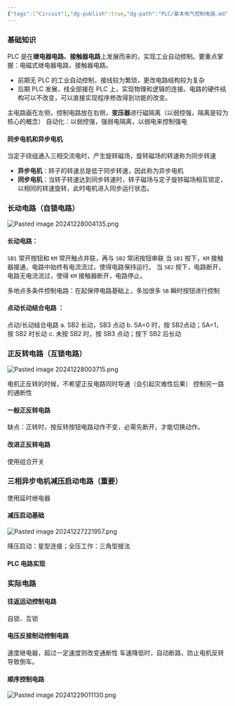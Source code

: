 ```yaml
---
{"tags":["Circuit"],"dg-publish":true,"dg-path":"PLC/基本电气控制电路.md","permalink":"/PLC/基本电气控制电路/","dgPassFrontmatter":true,"noteIcon":"","created":"2024-11-07T16:27:10.438+08:00","updated":"2025-01-01T09:54:25.820+08:00"}
---
```


### 基础知识
PLC 是在**继电器电路、接触器电路**上发展而来的，实现工业自动控制。要重点掌握：电磁式继电器电路，接触器电路。
- 前期无 PLC 的工业自动控制，接线较为繁琐，更改电路结构较为复杂
- 后期 PLC 发展，线全部接在 PLC 上，实现物理和逻辑的连接。电路的硬件结构可以不改变，可以直接实现程序修改得到功能的改变。

主电路画在左侧，控制电路放在右侧，**变压器**进行磁隔离（以弱控强，隔离是较为核心的概念）
自动化：以弱控强，强弱电隔离，以弱电来控制强电

#### 同步电机和异步电机
当定子绕组通入三相交流电时，产生旋转磁场，旋转磁场的转速称为同步转速

- **异步电机**：转子的转速总是低于同步转速，因此称为异步电机
- **同步电机**：当转子转速达到同步转速时，转子磁场与定子旋转磁场相互锁定，以相同的转速旋转，此时电机进入同步运行状态。

### 长动电路（自锁电路）
![Pasted image 20241228004135.png](/img/user/Functional%20files/Photo%20Resources/Pasted%20image%2020241228004135.png)

#### 长动电路：
`SB1` 常开按钮和 `KM` 常开触点并联，再与 `SB2` 常闭按钮串联
当 `SB1` 按下，`KM` 接触器接通，电路中始终有电流流过，使得电路保持运行。
当 `SB2` 按下，电路断开，电路无电流流过，使得 `KM` 接触器断开，电路停止。

多地点多条件控制电路：在起保停电路基础上，多加很多 `SB`  瞬时按钮进行控制

#### 点动长动结合电路 ：
点动/长动结合电路
a. SB2 长动，SB3 点动
b. SA=0 时，按 SB2点动；SA=1，按 SB2 时长动 
c.  未按 SB2 时，按 SB3 点动；按下 SB2 后长动

### 正反转电路（互锁电路）
![Pasted image 20241228003715.png](/img/user/Functional%20files/Photo%20Resources/Pasted%20image%2020241228003715.png)

电机正反转的时候，不希望正反电路同时导通（会引起灾难性后果）
控制另一路的通断性

#### 一般正反转电路
缺点：正转时，按反转按钮电路动作不变，必需先断开，才能切换动作。

#### 改进正反转电路
使用组合开关
### 三相异步电机减压启动电路（重要）
使用延时继电器
#### 减压启动基础
![Pasted image 20241227221957.png](/img/user/Functional%20files/Photo%20Resources/Pasted%20image%2020241227221957.png)

降压启动：星型连接；全压工作：三角型接法
#### PLC 电路实现

### 实际电路
#### 往返运动控制电路
自锁、互锁
#### 电压反接制动控制电路
速度继电器，超过一定速度则改变通断性
车速降低时，自动断路，防止电机反转导致倒车。

#### 顺序控制电路

![Pasted image 20241229011130.png](/img/user/Functional%20files/Photo%20Resources/Pasted%20image%2020241229011130.png)

